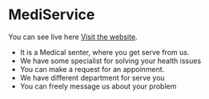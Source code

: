 # MediService

You can see live here [Visit the website](https://mediservice-9e3dc.web.app/).

<ul>
    <li>It is a Medical senter, where you get serve from us.</li>
    <li>We have some specialist for solving your health issues</li>
    <li>You can make a request for an appoinment.</li>
    <li>We have different department for serve you</li>
    <li>You can freely message us about your problem</li>
</ul>